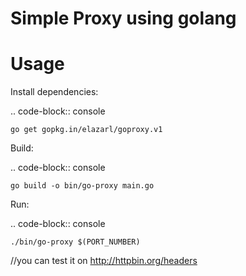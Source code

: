 Simple Proxy using golang
========================================================

Usage
====

Install dependencies:

.. code-block:: console

    go get gopkg.in/elazarl/goproxy.v1

Build:

.. code-block:: console
    
    go build -o bin/go-proxy main.go

Run:

.. code-block:: console
    
    ./bin/go-proxy $(PORT_NUMBER)


//you can test it on http://httpbin.org/headers